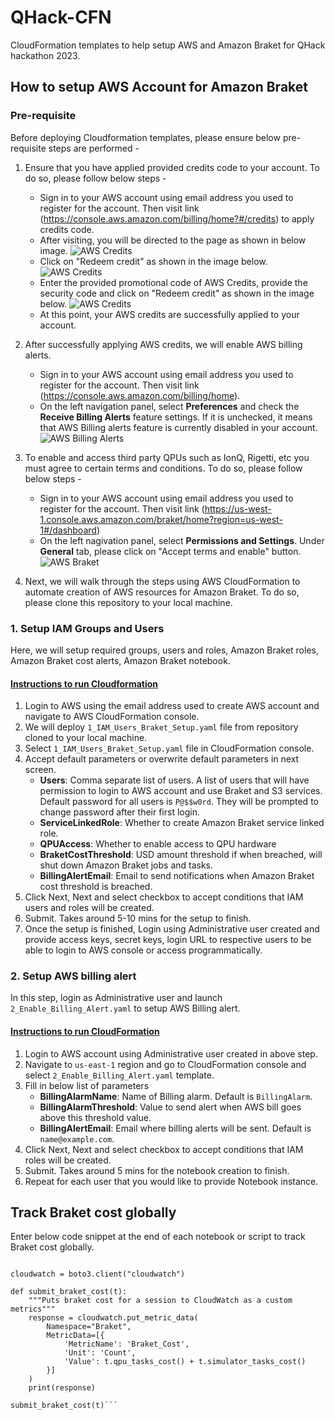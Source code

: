 # QHack-CFN

CloudFormation templates to help setup AWS and Amazon Braket for QHack hackathon 2023. 

## How to setup AWS Account for Amazon Braket

### Pre-requisite
Before deploying Cloudformation templates, please ensure below pre-requisite steps are performed - 
1. Ensure that you have applied provided credits code to your account. To do so, please follow below steps - 
    * Sign in to your AWS account using email address you used to register for the account. Then visit link (https://console.aws.amazon.com/billing/home?#/credits) to apply credits code.
    * After visiting, you will be directed to the page as shown in below image.
    ![AWS Credits](https://miro.medium.com/v2/resize:fit:1400/format:webp/1*U4ylVteTRJf66kZqh-HhRg.jpeg)
    * Click on "Redeem credit" as shown in the image below.
    ![AWS Credits](https://miro.medium.com/v2/resize:fit:1400/format:webp/1*NEQ382KPoucHaqkuSwsI1w.jpeg)
    * Enter the provided promotional code of AWS Credits, provide the security code and click on "Redeem credit" as shown in the image below.
    ![AWS Credits](https://miro.medium.com/v2/resize:fit:1400/format:webp/1*hrCHGTCSqQtd_qnpK1I4zg.jpeg)
    * At this point, your AWS credits are successfully applied to your account. 

2. After successfully applying AWS credits, we will enable AWS billing alerts. 
    * Sign in to your AWS account using email address you used to register for the account. Then visit link (https://console.aws.amazon.com/billing/home).
    * On the left navigation panel, select **Preferences** and check the **Receive Billing Alerts** feature settings. If it is unchecked, it means that AWS Billing alerts feature is currently disabled in your account. 
    ![AWS Billing Alerts](https://d2908q01vomqb2.cloudfront.net/972a67c48192728a34979d9a35164c1295401b71/2021/10/05/fig3rbil.png)

3. To enable and access third party QPUs such as IonQ, Rigetti, etc you must agree to certain terms and conditions. To do so, please follow below steps - 
    * Sign in to your AWS account using email address you used to register for the account. Then visit link (https://us-west-1.console.aws.amazon.com/braket/home?region=us-west-1#/dashboard)
    * On the left nagivation panel, select **Permissions and Settings**. Under **General** tab, please click on "Accept terms and enable" button. 
    ![AWS Braket](https://docs.aws.amazon.com/images/braket/latest/developerguide/images/General.png)

4. Next, we will walk through the steps using AWS CloudFormation to automate creation of AWS resources for Amazon Braket. To do so, please clone this repository to your local machine.

### 1. Setup IAM Groups and Users
Here, we will setup required groups, users and roles, Amazon Braket roles, Amazon Braket cost alerts, Amazon Braket notebook.

#### <u>Instructions to run Cloudformation</u>
1. Login to AWS using the email address used to create AWS account and navigate to AWS CloudFormation console.
2. We will deploy `1_IAM_Users_Braket_Setup.yaml` file from repository cloned to your local machine.
3. Select `1_IAM_Users_Braket_Setup.yaml` file in CloudFormation console. 
4. Accept default parameters or overwrite default parameters in next screen.
    * **Users**: Comma separate list of users. A list of users that will have permission to login to AWS account and use Braket and S3 services. Default password for all users is `P@$$w0rd`. They will be prompted to change password after their first login. 
    * **ServiceLinkedRole**: Whether to create Amazon Braket service linked role.
    * **QPUAccess**: Whether to enable access to QPU hardware
    * **BraketCostThreshold**: USD amount threshold if when breached, will shut down Amazon Braket jobs and tasks. 
    * **BillingAlertEmail**: Email to send notifications when Amazon Braket cost threshold is breached.
5. Click Next, Next and select checkbox to accept conditions that IAM users and roles will be created.
6. Submit. Takes around 5-10 mins for the setup to finish. 
7. Once the setup is finished, Login using Administrative user created and provide access keys, secret keys, login URL to respective users to be able to login to AWS console or access programmatically. 

### 2. Setup AWS billing alert
In this step, login as Administrative user and launch `2_Enable_Billing_Alert.yaml` to setup AWS Billing alert. 

#### <u>Instructions to run CloudFormation</u>
1. Login to AWS account using Administrative user created in above step. 
2. Navigate to `us-east-1` region and go to CloudFormation console and select `2_Enable_Billing_Alert.yaml` template.
3. Fill in below list of parameters
    * **BillingAlarmName**: Name of Billing alarm. Default is `BillingAlarm`. 
    * **BillingAlarmThreshold**: Value to send alert when AWS bill goes above this threshold value. 
    * **BillingAlertEmail**: Email where billing alerts will be sent. Default is `name@example.com`. 
4. Click Next, Next and select checkbox to accept conditions that IAM roles will be created.
5. Submit. Takes around 5 mins for the notebook creation to finish.
6. Repeat for each user that you would like to provide Notebook instance.


## Track Braket cost globally
Enter below code snippet at the end of each notebook or script to track Braket cost globally.

```import boto3

cloudwatch = boto3.client("cloudwatch")

def submit_braket_cost(t):
    """Puts braket cost for a session to CloudWatch as a custom metrics"""
    response = cloudwatch.put_metric_data(
        Namespace="Braket",
        MetricData=[{
            'MetricName': 'Braket_Cost',
            'Unit': 'Count',
            'Value': t.qpu_tasks_cost() + t.simulator_tasks_cost()
        }]
    )
    print(response)

submit_braket_cost(t)```

